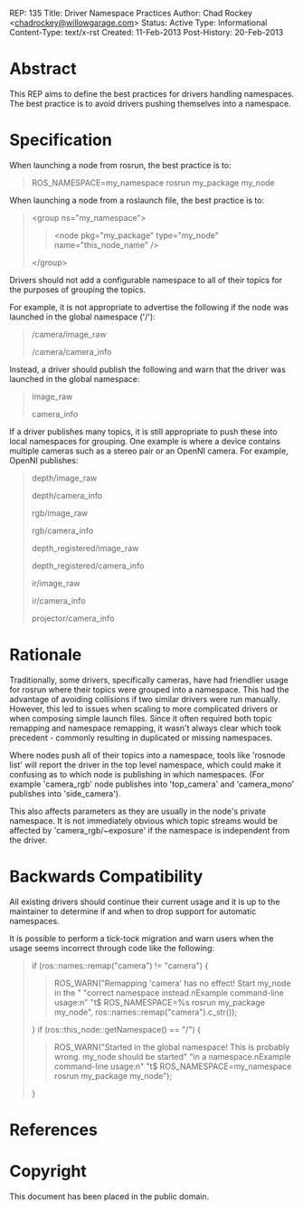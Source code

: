 REP: 135 Title: Driver Namespace Practices Author: Chad Rockey \<<chadrockey@willowgarage.com>\> Status: Active Type: Informational Content-Type: text/x-rst Created: 11-Feb-2013 Post-History: 20-Feb-2013

# Abstract

This REP aims to define the best practices for drivers handling namespaces. The best practice is to avoid drivers pushing themselves into a namespace.

# Specification

When launching a node from rosrun, the best practice is to:

> ROS_NAMESPACE=my_namespace rosrun my_package my_node

When launching a node from a roslaunch file, the best practice is to:

> \<group ns=\"my_namespace\"\>
>
>> \<node pkg=\"my_package\" type=\"my_node\" name=\"this_node_name\" /\>
>>
>
> \</group\>

Drivers should not add a configurable namespace to all of their topics for the purposes of grouping the topics.

For example, it is not appropriate to advertise the following if the node was launched in the global namespace (\'/\'):

> /camera/image_raw
>
> /camera/camera_info

Instead, a driver should publish the following and warn that the driver was launched in the global namespace:

> image_raw
>
> camera_info

If a driver publishes many topics, it is still appropriate to push these into local namespaces for grouping. One example is where a device contains multiple cameras such as a stereo pair or an OpenNI camera. For example, OpenNI publishes:

> depth/image_raw
>
> depth/camera_info
>
> rgb/image_raw
>
> rgb/camera_info
>
> depth_registered/image_raw
>
> depth_registered/camera_info
>
> ir/image_raw
>
> ir/camera_info
>
> projector/camera_info

# Rationale

Traditionally, some drivers, specifically cameras, have had friendlier usage for rosrun where their topics were grouped into a namespace. This had the advantage of avoiding collisions if two similar drivers were run manually. However, this led to issues when scaling to more complicated drivers or when composing simple launch files. Since it often required both topic remapping and namespace remapping, it wasn\'t always clear which took precedent - commonly resulting in duplicated or missing namespaces.

Where nodes push all of their topics into a namespace, tools like \'rosnode list\' will report the driver in the top level namespace, which could make it confusing as to which node is publishing in which namespaces. (For example \'camera_rgb\' node publishes into \'top_camera\' and \'camera_mono\' publishes into \'side_camera\').

This also affects parameters as they are usually in the node\'s private namespace. It is not immediately obvious which topic streams would be affected by \'camera_rgb/\~exposure\' if the namespace is independent from the driver.

# Backwards Compatibility

All existing drivers should continue their current usage and it is up to the maintainer to determine if and when to drop support for automatic namespaces.

It is possible to perform a tick-tock migration and warn users when the usage seems incorrect through code like the following:

> if (ros::names::remap(\"camera\") != \"camera\") {
>
>> ROS_WARN(\"Remapping \'camera\' has no effect! Start my_node in the \" \"correct namespace instead.nExample command-line usage:n\" \"t\$ ROS_NAMESPACE=%s rosrun my_package my_node\", ros::names::remap(\"camera\").c_str());
>>
>
> } if (ros::this_node::getNamespace() == \"/\") {
>
>> ROS_WARN(\"Started in the global namespace! This is probably wrong. my_node should be started\" \"in a namespace.nExample command-line usage:n\" \"t\$ ROS_NAMESPACE=my_namespace rosrun my_package my_node\");
>>
>
> }

# References

# Copyright

This document has been placed in the public domain.
